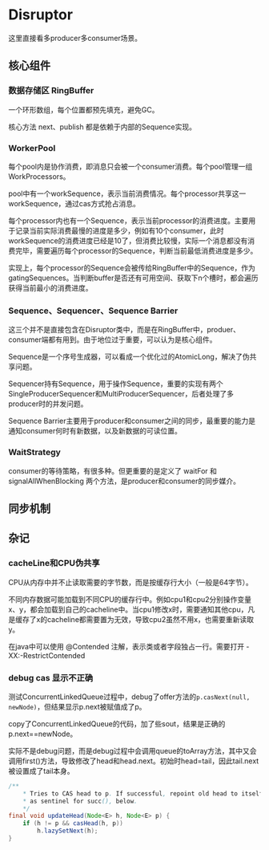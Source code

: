 # Disruptor

这里直接看多producer多consumer场景。

## 核心组件

### 数据存储区 RingBuffer

一个环形数组，每个位置都预先填充，避免GC。

核心方法 next、publish 都是依赖于内部的Sequence实现。

### WorkerPool

每个pool内是协作消费，即消息只会被一个consumer消费。每个pool管理一组WorkProcessors。

pool中有一个workSequence，表示当前消费情况。每个processor共享这一workSequence，通过cas方式抢占消息。

每个processor内也有一个Sequence，表示当前processor的消费进度。主要用于记录当前实际消费最慢的进度是多少，例如有10个consumer，此时workSequence的消费进度已经是10了，但消费比较慢，实际一个消息都没有消费完毕，需要遍历每个processor的Sequence，判断当前最低消费进度是多少。

实现上，每个processor的Sequence会被传给RingBuffer中的Sequence，作为gatingSequences。当判断buffer是否还有可用空间、获取下n个槽时，都会遍历获得当前最小的消费进度。

### Sequence、Sequencer、Sequence Barrier

这三个并不是直接包含在Disruptor类中，而是在RingBuffer中，produer、consumer端都有用到。由于地位过于重要，可以认为是核心组件。

Sequence是一个序号生成器，可以看成一个优化过的AtomicLong，解决了伪共享问题。

Sequencer持有Sequence，用于操作Sequence，重要的实现有两个 SingleProducerSequencer和MultiProducerSequencer，后者处理了多producer时的并发问题。

Sequence Barrier主要用于producer和consumer之间的同步，最重要的能力是通知consumer何时有新数据，以及新数据的可读位置。

### WaitStrategy

consumer的等待策略，有很多种。但更重要的是定义了 waitFor 和 signalAllWhenBlocking 两个方法，是producer和consumer的同步媒介。

## 同步机制

## 杂记

### cacheLine和CPU伪共享

CPU从内存中并不止读取需要的字节数，而是按缓存行大小（一般是64字节）。

不同内存数据可能加载到不同CPU的缓存行中。例如cpu1和cpu2分别操作变量x、y，都会加载到自己的cacheline中。当cpu1修改x时，需要通知其他cpu，凡是缓存了x的cacheline都需要置为无效，导致cpu2虽然不用x，也需要重新读取y。

在java中可以使用 @Contended 注解，表示类或者字段独占一行。需要打开 -XX:-RestrictContended

### debug cas 显示不正确

测试ConcurrentLinkedQueue过程中，debug了offer方法的`p.casNext(null, newNode)`，但结果显示p.next被赋值成了p。

copy了ConcurrentLinkedQueue的代码，加了些sout，结果是正确的 p.next==newNode。

实际不是debug问题，而是debug过程中会调用queue的toArray方法，其中又会调用first()方法，导致修改了head和head.next。初始时head=tail，因此tail.next被设置成了tail本身。

```java
/**
    * Tries to CAS head to p. If successful, repoint old head to itself
    * as sentinel for succ(), below.
    */
final void updateHead(Node<E> h, Node<E> p) {
    if (h != p && casHead(h, p))
        h.lazySetNext(h);
}
```